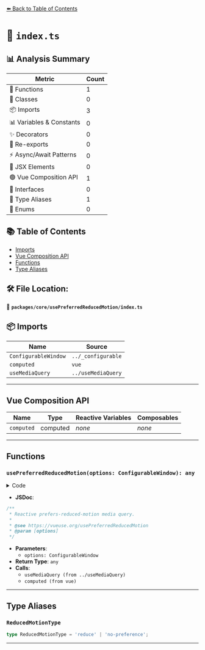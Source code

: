 [⬅️ Back to Table of Contents](../../../index.md)

# 📄 `index.ts`

## 📊 Analysis Summary

| Metric | Count |
|--------|-------|
| 🔧 Functions | 1 |
| 🧱 Classes | 0 |
| 📦 Imports | 3 |
| 📊 Variables & Constants | 0 |
| ✨ Decorators | 0 |
| 🔄 Re-exports | 0 |
| ⚡ Async/Await Patterns | 0 |
| 💠 JSX Elements | 0 |
| 🟢 Vue Composition API | 1 |
| 📐 Interfaces | 0 |
| 📑 Type Aliases | 1 |
| 🎯 Enums | 0 |

## 📚 Table of Contents

- [Imports](#imports)
- [Vue Composition API](#vue-composition-api)
- [Functions](#functions)
- [Type Aliases](#type-aliases)

## 🛠️ File Location:
📂 **`packages/core/usePreferredReducedMotion/index.ts`**

## 📦 Imports

| Name | Source |
|------|--------|
| `ConfigurableWindow` | `../_configurable` |
| `computed` | `vue` |
| `useMediaQuery` | `../useMediaQuery` |


---

## Vue Composition API

| Name | Type | Reactive Variables | Composables |
|------|------|-------------------|-------------|
| `computed` | computed | *none* | *none* |


---

## Functions

### `usePreferredReducedMotion(options: ConfigurableWindow): any`

<details><summary>Code</summary>

```ts
export function usePreferredReducedMotion(options?: ConfigurableWindow) {
  const isReduced = useMediaQuery('(prefers-reduced-motion: reduce)', options)

  return computed<ReducedMotionType>(() => {
    if (isReduced.value)
      return 'reduce'
    return 'no-preference'
  })
}
```
</details>

- **JSDoc**:
```ts
/**
 * Reactive prefers-reduced-motion media query.
 *
 * @see https://vueuse.org/usePreferredReducedMotion
 * @param [options]
 */
```

- **Parameters**:
  - `options: ConfigurableWindow`
- **Return Type**: `any`
- **Calls**:
  - `useMediaQuery (from ../useMediaQuery)`
  - `computed (from vue)`

---

## Type Aliases

### `ReducedMotionType`

```ts
type ReducedMotionType = 'reduce' | 'no-preference';
```


---
